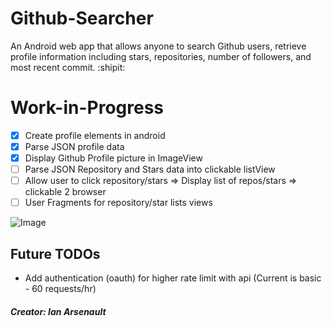 # Github-Searcher

An Android web app that allows anyone to search Github users, retrieve profile information including stars, repositories, number of followers, and most recent commit. :shipit:

# Work-in-Progress
 - [x] Create profile elements in android
 - [x] Parse JSON profile data
 - [x] Display Github Profile picture in ImageView
 - [ ] Parse JSON Repository and Stars data into clickable listView
 - [ ] Allow user to click repository/stars => Display list of repos/stars => clickable 2 browser
 - [ ] User Fragments for repository/star lists views

![Image](https://i.imgur.com/GaevEiP.png)

## Future TODOs
- Add authentication (oauth) for higher rate limit with api (Current is basic - 60 requests/hr)

##### Creator: Ian Arsenault